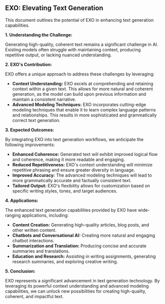 ##  EXO: Elevating Text Generation 

This document outlines the potential of EXO in enhancing text generation capabilities.

**1.  Understanding the Challenge:**

Generating high-quality, coherent text remains a significant challenge in AI. Existing models often struggle with maintaining context, producing repetitive output, or lacking nuanced understanding. 

**2.  EXO's Contribution:**

EXO offers a unique approach to address these challenges by leveraging:

* **Context Understanding:**  EXO excels at comprehending and retaining context within a given text. This allows for more natural and coherent generation, as the model can build upon previous information and maintain a consistent narrative.
* **Advanced Modeling Techniques:** EXO incorporates cutting-edge modeling techniques that enable it to learn complex language patterns and relationships. This results in more sophisticated and grammatically correct text generation.

**3.  Expected Outcomes:**

By integrating EXO into text generation workflows, we anticipate the following improvements:

* **Enhanced Coherence:**  Generated text will exhibit improved logical flow and coherence, making it more readable and engaging.
* **Reduced Repetitiveness:** EXO's context understanding will minimize repetitive phrasing and ensure greater diversity in language.
* **Improved Accuracy:** The advanced modeling techniques will lead to more grammatically accurate and factually consistent text.
* **Tailored Output:** EXO's flexibility allows for customization based on specific writing styles, tones, and target audiences.


**4.  Applications:**

The enhanced text generation capabilities provided by EXO have wide-ranging applications, including:

* **Content Creation:** Generating high-quality articles, blog posts, and other written content.
* **Chatbots and Conversational AI:**  Creating more natural and engaging chatbot interactions.
* **Summarization and Translation:**  Producing concise and accurate summaries and translations.
* **Education and Research:**  Assisting in writing assignments, generating research summaries, and exploring creative writing.



**5.  Conclusion:**

EXO represents a significant advancement in text generation technology. By leveraging its powerful context understanding and advanced modeling capabilities, we can unlock new possibilities for creating high-quality, coherent, and impactful text.
